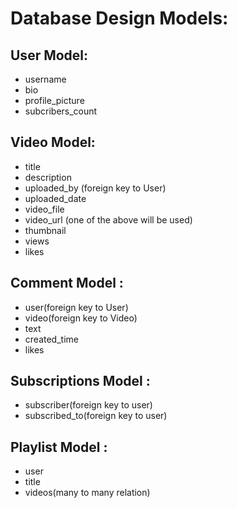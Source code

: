 # Database Design Models:

## User Model:
- username
- bio
- profile_picture
- subcribers_count

## Video Model:
- title
- description
- uploaded_by (foreign key to User)
- uploaded_date
- video_file
- video_url (one of the above will be used)
- thumbnail
- views
- likes
  
## Comment Model :
- user(foreign key to User)
- video(foreign key to Video)
- text
- created_time
- likes
  
## Subscriptions Model :
- subscriber(foreign key to user)
- subscribed_to(foreign key to user)

## Playlist Model :
- user
- title
- videos(many to many relation)
